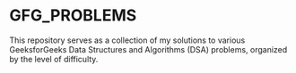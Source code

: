 # GFG_PROBLEMS
This repository serves as a collection of my solutions to various GeeksforGeeks Data Structures and Algorithms (DSA) problems, organized by the level of difficulty.
